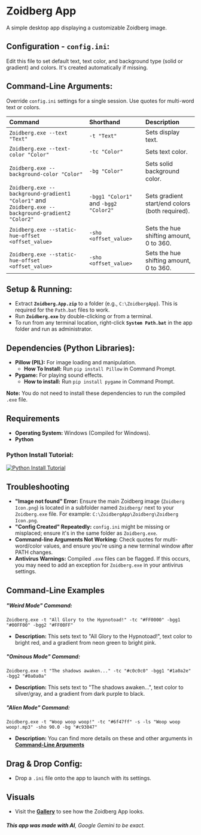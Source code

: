 # Zoidberg App
A simple desktop app displaying a customizable Zoidberg image.

## Configuration - `config.ini`:
Edit this file to set default text, text color, and background type (solid or gradient) and colors. It's created automatically if missing.

## Command-Line Arguments:
Override `config.ini` settings for a single session. Use quotes for multi-word text or colors.

| Command | Shorthand | Description |
| :--- | :--- | :--- |
| `Zoidberg.exe --text "Text"` | `-t "Text"` | Sets display text. |
| `Zoidberg.exe --text-color "Color"` | `-tc "Color"` | Sets text color. |
| `Zoidberg.exe --background-color "Color"` | `-bg "Color"` | Sets solid background color. |
| `Zoidberg.exe --background-gradient1 "Color1"` and `Zoidberg.exe --background-gradient2 "Color2"` | `-bgg1 "Color1"` and `-bgg2 "Color2"` | Sets gradient start/end colors (both required). |
| `Zoidberg.exe --static-hue-offset <offset_value>` | `-sho <offset_value>` | Sets the hue shifting amount, 0 to 360. |
| `Zoidberg.exe --static-hue-offset <offset_value>` | `-sho <offset_value>` | Sets the hue shifting amount, 0 to 360. |

## Setup & Running:
* Extract **`Zoidberg.App.zip`** to a folder (e.g., `C:\ZoidbergApp`). This is required for the `Path.bat` files to work.
* Run **`Zoidberg.exe`** by double-clicking or from a terminal.
* To run from any terminal location, right-click **`System Path.bat`** in the app folder and run as administrator.

## Dependencies (Python Libraries):
* **Pillow (PIL):** For image loading and manipulation.
    * **How To Install:** Run `pip install Pillow` in Command Prompt.
* **Pygame:** For playing sound effects.
    * **How to install:** Run `pip install pygame` in Command Prompt.

**Note:** You do not need to install these dependencies to run the compiled `.exe` file.

## Requirements
* **Operating System:** Windows (Compiled for Windows).
* **Python**

### Python Install Tutorial:
[![Python Install Tutorial](https://i.ytimg.com/vi/ddGTXBhaGWA/hq720.jpg?sqp=-oaymwEnCNAFEJQDSFryq4qpAxkIARUAAIhCGAHYAQHiAQoIGBACGAY4AUAB&rs=AOn4CLBHgfdcWE4URTwe-kzMvYQ_gcqAYw)](https://www.youtube.com/watch?v=ddGTXBhaGWA)

## Troubleshooting
* **"Image not found" Error:** Ensure the main Zoidberg image (`Zoidberg Icon.png`) is located in a subfolder named `Zoidberg/` next to your `Zoidberg.exe` file. For example: `C:\ZoidbergApp\Zoidberg\Zoidberg Icon.png`.
* **"Config Created" Repeatedly:** `config.ini` might be missing or misplaced; ensure it's in the same folder as `Zoidberg.exe`.
* **Command-line Arguments Not Working:** Check quotes for multi-word/color values, and ensure you're using a new terminal window after PATH changes.
* **Antivirus Warnings:** Compiled `.exe` files can be flagged. If this occurs, you may need to add an exception for `Zoidberg.exe` in your antivirus settings.

## Command-Line Examples

##### **"Weird Mode" Command:**
`Zoidberg.exe -t "All Glory to the Hypnotoad!" -tc "#FF0000" -bgg1 "#00FF00" -bgg2 "#FF00FF"`
* **Description:** This sets text to "All Glory to the Hypnotoad!", text color to bright red, and a gradient from neon green to bright pink.

##### **"Ominous Mode" Command:**
`Zoidberg.exe -t "The shadows awaken..." -tc "#c0c0c0" -bgg1 "#1a0a2e" -bgg2 "#0a0a0a"`
* **Description:** This sets text to "The shadows awaken...", text color to silver/gray, and a gradient from dark purple to black.

##### **"Alien Mode" Command:**
`Zoidberg.exe -t "Woop woop woop!" -tc "#6f47ff" -s -ls "Woop woop woop!.mp3" -sho 90.0 -bg "#c93047"`
* **Description:** You can find more details on these and other arguments in [**Command-Line Arguments**](https://github.com/ackozu/Zoidberg/wiki/Gallery)

## Drag & Drop Config:
* Drop a `.ini` file onto the app to launch with its settings.

## Visuals
* Visit the **[Gallery](https://github.com/ackozu/Zoidberg/wiki/Gallery)** to see how the Zoidberg App looks.

###### **This app was made with AI**, Google Gemini to be exact.
